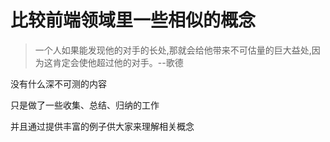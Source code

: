 # 比较前端领域里一些相似的概念

> 一个人如果能发现他的对手的长处,那就会给他带来不可估量的巨大益处,因为这肯定会使他超过他的对手。--歌德

没有什么深不可测的内容

只是做了一些收集、总结、归纳的工作

并且通过提供丰富的例子供大家来理解相关概念